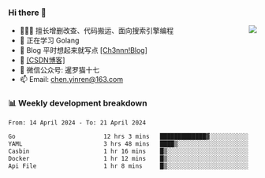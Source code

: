 

### Hi there 👋


<img align="right" src="https://github-readme-stats.vercel.app/api?username=ch3nnn&show_icons=true">


- 👨🏻‍💻 擅长增删改查、代码搬运、面向搜索引擎编程
- 👀 正在学习 Golang
- 📗 Blog 平时想起来就写点 <a href="https://blog.ch3nnn.cn/" target="_blank">[Ch3nnn!Blog]</a>
- 📖 <a href="https://ch3nnn.blog.csdn.net" target="_blank">[CSDN博客]</a>
- 💬 微信公众号: 暹罗猫十七
- 📫 Email: chen.yinren@163.com

### 📊 Weekly development breakdown
<!--START_SECTION:waka-->

```txt
From: 14 April 2024 - To: 21 April 2024

Go                         12 hrs 3 mins   █████████████▓░░░░░░░░░░░   54.07 %
YAML                       3 hrs 48 mins   ████▒░░░░░░░░░░░░░░░░░░░░   17.10 %
Casbin                     1 hr 16 mins    █▒░░░░░░░░░░░░░░░░░░░░░░░   05.72 %
Docker                     1 hr 12 mins    █▒░░░░░░░░░░░░░░░░░░░░░░░   05.41 %
Api File                   1 hr 8 mins     █▒░░░░░░░░░░░░░░░░░░░░░░░   05.08 %
```

<!--END_SECTION:waka-->


<!-- **Languages and Frameworks**

<code><img height="20" src="https://raw.githubusercontent.com/github/explore/80688e429a7d4ef2fca1e82350fe8e3517d3494d/topics/python/python.png" alt="Python" title="Python"></code>
<code><img height="25" src="https://raw.githubusercontent.com/github/explore/80688e429a7d4ef2fca1e82350fe8e3517d3494d/topics/go/go.png" alt="golang" title="golang"></code>
<code><img height="25" src="https://raw.githubusercontent.com/github/explore/80688e429a7d4ef2fca1e82350fe8e3517d3494d/topics/java/java.png" alt="golang" title="golang"></code>
<code><img height="25" src="https://raw.githubusercontent.com/github/explore/80688e429a7d4ef2fca1e82350fe8e3517d3494d/topics/django/django.png" alt="Django" title="Django"></code>
 -->


<!--
**ch3nnn/ch3nnn** is a ✨ _special_ ✨ repository because its `README.md` (this file) appears on your GitHub profile.

Here are some ideas to get you started:

- 🔭 I’m currently working on ...
- 🌱 I’m currently learning ...
- 👯 I’m looking to collaborate on ...
- 🤔 I’m looking for help with ...
- 💬 Ask me about ...
- 📫 How to reach me: ...
- 😄 Pronouns: ...
- ⚡ Fun fact: ...
-->
